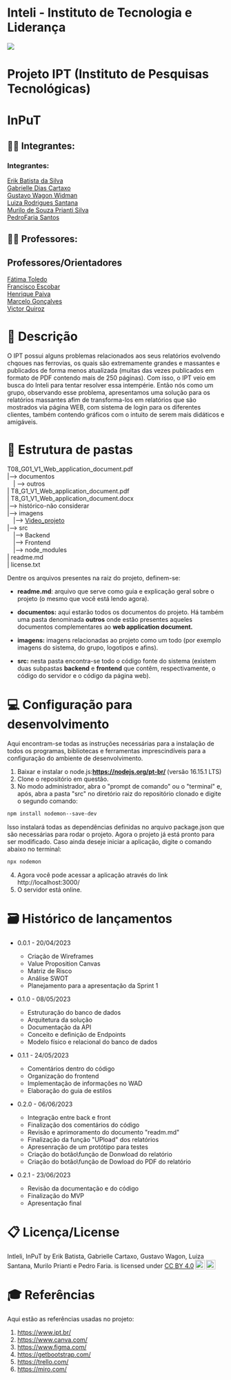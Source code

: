 <h1>Inteli - Instituto de Tecnologia e Liderança</h1>

<img src= "https://s3.amazonaws.com/gupy5/production/companies/26702/images/jobs/4705461/20230419025526220_socialPicture.jpg">

# Projeto IPT (Instituto de Pesquisas Tecnológicas)

<h1>InPuT</h1>

## :student: Integrantes: 
<h3>Integrantes:</h3>
<a href="https://www.linkedin.com/in/erik-batista-da-silva-455612215/">Erik Batista da Silva</a><br>
<a href="https://www.linkedin.com/in/gabriellediascartaxo/">Gabrielle Dias Cartaxo</a><br>
<a href="https://www.linkedin.com/in/gustavo-widman/">Gustavo Wagon Widman</a><br>
<a href="https://www.linkedin.com/in/luiza-santana-30007a264/">Luiza Rodrigues Santana</a><br>
<a href="https://www.linkedin.com/in/murilo-prianti-0073111a1/">Murilo de Souza Prianti Silva</a><br>
<a href="https://www.linkedin.com/in/pedro-faria-santos-10b4061b7/">PedroFaria Santos</a>

## :teacher: Professores:
<h2>Professores/Orientadores</h2>
<a href="https://www.linkedin.com/in/fatima-toledo/">Fátima Toledo</a><br>
<a href="https://www.linkedin.com/in/francisco-escobar/">Francisco Escobar</a><br>
<a href="https://www.linkedin.com/in/henrique-mohallem-paiva-6854b460/">Henrique Paiva</a><br>
<a href="https://www.linkedin.com/in/marcelo-gon%C3%A7alves-phd-a550652/">Marcelo Gonçalves</a><br>
<a href="https://www.linkedin.com/in/victorbarq/">Victor Quiroz</a>


<h1>📝 Descrição</h1>
O IPT possui alguns problemas relacionados aos seus relatórios evolvendo chqoues nas ferrovias, os quais são extremamente grandes e massantes e publicados de forma menos atualizada (muitas das vezes publicados em formato de PDF contendo mais de 250 páginas). Com isso, o IPT veio em busca do Inteli para tentar resolver essa intempérie. Então nós como um grupo, observando esse problema, apresentamos uma solução para os relatórios massantes afim de transforma-los em relatórios que são mostrados via página WEB, com sistema de login para os diferentes clientes, também contendo gráficos com o intuito de serem mais didáticos e amigáveis.

<h1>📁 Estrutura de pastas</h1>
T08_G01_V1_Web_application_document.pdf<br>
|--> documentos<br>
 &emsp;| --> outros<br>
| T8_G1_V1_Web_application_document.pdf<br>
| T8_G1_V1_Web_application_document.docx<br>
|--> histórico-não considerar<br>
|--> imagens<br>
 &emsp;|--> <a href="https://youtu.be/_Zk5l_k9TbA">Video_projeto</a><br>
|--> src<br>
 &emsp;|--> Backend<br>
 &emsp;|--> Frontend<br>
 &emsp;|--> node_modules<br>
| readme.md<br>
| license.txt<br>

Dentre os arquivos presentes na raiz do projeto, definem-se:

  - <b>readme.md</b>: arquivo que serve como guia e explicação geral sobre o projeto (o mesmo que você está lendo agora).

  - <b>documentos:</b> aqui estarão todos os documentos do projeto. Há também uma pasta denominada <b>outros</b> onde estão presentes aqueles documentos complementares ao <b>web application document.</b>

  - <b>imagens:</b> imagens relacionadas ao projeto como um todo (por exemplo imagens do sistema, do grupo, logotipos e afins).

  - <b>src:</b> nesta pasta encontra-se todo o código fonte do sistema (existem duas subpastas <b>backend</b> e <b>frontend</b> que contêm, respectivamente, o código do servidor e o código da página web).

<h1>💻 Configuração para desenvolvimento</h1>
Aqui encontram-se todas as instruções necessárias para a instalação de todos os programas, bibliotecas e ferramentas imprescindíveis para a configuração do ambiente de desenvolvimento.

1. Baixar e instalar o node.js:<b>https://nodejs.org/pt-br/ </b>(versão 16.15.1 LTS)
2. Clone o repositório em questão.
3. No modo administrador, abra o "prompt de comando" ou o "terminal" e, após, abra a pasta "src" no diretório raiz do repositório clonado e digite o segundo comando:
  
```sh
npm install nodemon--save-dev
```

Isso instalará todas as dependências definidas no arquivo package.json que são necessárias para rodar o projeto. Agora o projeto já está pronto para ser modificado. Caso ainda deseje iniciar a aplicação, digite o comando abaixo no terminal:
  
```sh
npx nodemon
```
  
4. Agora você pode acessar a aplicação através do link http://localhost:3000/
5. O servidor está online.

<h1>🗃 Histórico de lançamentos</h1>

* 0.0.1 - 20/04/2023
  * Criação de Wireframes
  * Value Proposition Canvas
  * Matriz de Risco
  * Análise SWOT
  * Planejamento para a apresentação da Sprint 1


* 0.1.0 - 08/05/2023
  * Estruturação do banco de dados
  * Arquitetura da solução
  * Documentação da API
  * Conceito e definição de Endpoints
  * Modelo físico e relacional do banco de dados


* 0.1.1 - 24/05/2023
  * Comentários dentro do código
  * Organização do frontend
  * Implementação de informações no WAD
  * Elaboração do guia de estilos


* 0.2.0 - 06/06/2023
  * Integração entre back e front
  * Finalização dos comentários do código
  * Revisão e aprimoramento do documento "readm.md"
  * Finalização da função "UPload" dos relatórios
  * Apresenração de um protótipo para testes
  * Criação do botão\função de Donwload do relatório
  * Criação do botão\função de Dowload do PDF do relatório


* 0.2.1 - 23/06/2023
  * Revisão da documentação e do código
  * Finalização do MVP
  * Apresentação final

<h1>📋 Licença/License</h1>

<p xmlns:cc="http://creativecommons.org/ns#" xmlns:dct="http://purl.org/dc/terms/"><span property="dct:title">Intleli, InPuT</span> by <span property="cc:attributionName">Erik Batista, Gabrielle Cartaxo, Gustavo Wagon, Luiza Santana, Murilo Prianti e Pedro Faria.</span> is licensed under <a href="http://creativecommons.org/licenses/by/4.0/?ref=chooser-v1" target="_blank" rel="license noopener noreferrer" style="display:inline-block;">CC BY 4.0<img style="height:22px!important;margin-left:3px;vertical-align:text-bottom;" src="https://mirrors.creativecommons.org/presskit/icons/cc.svg?ref=chooser-v1"><img style="height:22px!important;margin-left:3px;vertical-align:text-bottom;" src="https://mirrors.creativecommons.org/presskit/icons/by.svg?ref=chooser-v1"></a></p>

<h1>🎓 Referências</h1>
Aqui estão as referências usadas no projeto:

1. https://www.ipt.br/
2. https://www.canva.com/
3. https://www.figma.com/
4. https://getbootstrap.com/
5. https://trello.com/
6. https://miro.com/





